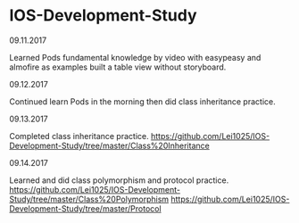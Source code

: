# IOS-Development-Study

09.11.2017

Learned Pods fundamental knowledge by video with easypeasy and almofire as examples built a table view without storyboard.

09.12.2017

Continued learn Pods in the morning then did class inheritance practice.

09.13.2017

Completed class inheritance practice.
https://github.com/Lei1025/IOS-Development-Study/tree/master/Class%20Inheritance

09.14.2017

Learned and did class polymorphism and protocol practice.
https://github.com/Lei1025/IOS-Development-Study/tree/master/Class%20Polymorphism
https://github.com/Lei1025/IOS-Development-Study/tree/master/Protocol
